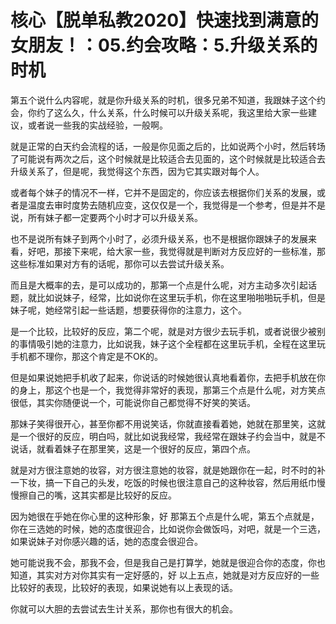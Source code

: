 # 核心【脱单私教2020】快速找到满意的女朋友！：05.约会攻略：5.升级关系的时机

第五个说什么内容呢，就是你升级关系的时机，很多兄弟不知道，我跟妹子这个约会，你约了这么久，什么关系，什么时候可以升级关系呢，我这里给大家一些建议，或者说一些我的实战经验，一般啊。

就是正常的白天约会流程的话，一般是你见面之后的，比如说两个小时，然后转场了可能说有两次之后，这个时候就是比较适合去见面的，这个时候就是比较适合去升级关系了，但是呢，我觉得这个东西，因为它其实跟对每个人。

或者每个妹子的情况不一样，它并不是固定的，你应该去根据你们关系的发展，或者是温度去审时度势去随机应变，这仅仅是一个，我觉得是一个参考，但是并不是说，所有妹子都一定要两个小时才可以升级关系。

也不是说所有妹子到两个小时了，必须升级关系，也不是根据你跟妹子的发展来看，好吧，那接下来呢，给大家一些，我觉得就是判断对方反应好的一些标准，那这些标准如果对方有的话呢，那你可以去尝试升级关系。

而且是大概率的去，是可以成功的，那第一个点是什么呢，对方主动多次引起话题，就比如说妹子，经常，比如说你在这里玩手机，你在这里啪啪啪玩手机，但是妹子呢，她经常引起一些话题，想要获得你的注意力，这个。

是一个比较，比较好的反应，第二个呢，就是对方很少去玩手机，或者说很少被别的事情吸引她的注意力，比如说我，妹子这个全程都在这里玩手机，全程在这里玩手机都不理你，那这个肯定是不OK的。

但是如果说她把手机收了起来，你说话的时候她很认真地看着你，去把手机放在你的身上，那这个也是一个，我觉得非常好的表现，那第三个点是什么呢，对方笑点很低，其实你随便说一个，可能说你自己都觉得不好笑的笑话。

那妹子笑得很开心，甚至你都不用说笑话，你就直接看着她，她就在那里笑，这就是一个很好的反应，明白吗，就比如说我经常，我经常在跟妹子约会当中，就是不说话，就看着妹子在那里笑，这是一个很好的反应，第四个点。

就是对方很注意她的妆容，对方很注意她的妆容，就是她跟你在一起，时不时的补一下妆，搞一下自己的头发，吃饭的时候也很注意自己的这种妆容，然后用纸巾慢慢擦自己的嘴，这其实都是比较好的反应。

因为她很在乎她在你心里的这种形象，好 那第五个点是什么呢，第五个点就是，你在三选她的时候，她的态度很迎合，比如说你会做饭吗，对吧，就是一个三选，如果说妹子对你感兴趣的话，她的态度会很迎合。

她可能说我不会，那我不会，但是我自己是打算学，她就是很迎合你的态度，你也知道，其实对方对你其实有一定好感的，好 以上五点，她就是对方反应好的一些比较好的表现，比较好的表现，如果说她有以上表现的话。

你就可以大胆的去尝试去生计关系，那你也有很大的机会。